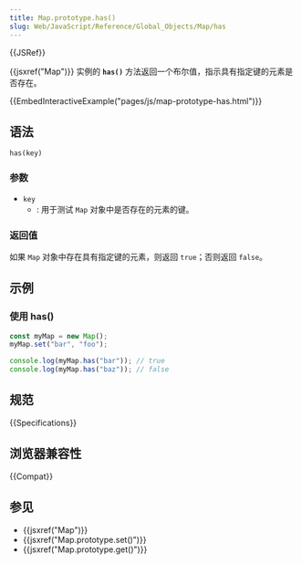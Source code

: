 ```yaml
---
title: Map.prototype.has()
slug: Web/JavaScript/Reference/Global_Objects/Map/has
---
```


{{JSRef}}

{{jsxref("Map")}} 实例的 **`has()`** 方法返回一个布尔值，指示具有指定键的元素是否存在。

{{EmbedInteractiveExample("pages/js/map-prototype-has.html")}}

## 语法

```js-nolint
has(key)
```

### 参数

- `key`
  - : 用于测试 `Map` 对象中是否存在的元素的键。

### 返回值

如果 `Map` 对象中存在具有指定键的元素，则返回 `true`；否则返回 `false`。

## 示例

### 使用 has()

```js
const myMap = new Map();
myMap.set("bar", "foo");

console.log(myMap.has("bar")); // true
console.log(myMap.has("baz")); // false
```

## 规范

{{Specifications}}

## 浏览器兼容性

{{Compat}}

## 参见

- {{jsxref("Map")}}
- {{jsxref("Map.prototype.set()")}}
- {{jsxref("Map.prototype.get()")}}
